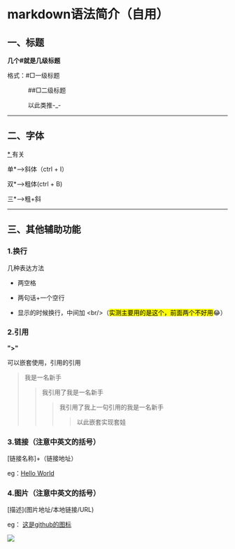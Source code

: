 # **markdown语法简介（自用）**

## 一、标题

**几个\#就是几级标题**

格式：\#□一级标题

            \#\#□二级标题

            以此类推-_-

---

## 二、字体

<u>\* </u>有关

单\*-->斜体（ctrl + I）

双\*-->粗体(ctrl + B)

三\*-->粗+斜

---

## 三、其他辅助功能

### 1.换行

几种表达方法  

* 两空格

* 两句话+一个空行

* 显示的时候换行，中间加 \<br/>（<mark>实测主要用的是这个，前面两个不好用</mark>😂）

### 2.引用

**"\>"**

可以嵌套使用，引用的引用

> 我是一名新手
> 
> > 我引用了我是一名新手
> > 
> > > 我引用了我上一句引用的我是一名新手
> > > 
> > > > 以此嵌套实现套娃

### 3.链接（注意中英文的括号）

\[链接名称\]+（链接地址）

eg：[Hello World](https://docs.github.com/en/get-started/start-your-journey/hello-world)

### 4.图片（注意中英文的括号）

\[描述\](图片地址/本地链接/URL)

eg：  [这是github的图标](C:\Users\shuyuye\Desktop)

![](C:\Users\shuyuye\Desktop\mdnote\素材库\GCfdbdGW2K.jpg)


